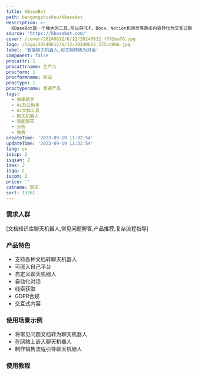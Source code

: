 ```yaml
---
title: KBaseBot
path: bangongzhushou/kbasebot
description: >-
  KBaseBot是一个强大的工具,可以将PDF、Docx、Notion和网页等静态内容转化为交互式聊天机器人。支持将聊天机器人嵌入到自己的平台中,使原本静态的内容变得可交互。它可以将知识变成鲜活的对话,知识从未如此活泼和容易获取过。
source: 'https://kbasebot.com/'
cover: /cover/20240612/6/12/20240612_f792ea70.jpg
logo: /logo/20240612/6/12/20240612_235cd866.jpg
label: '智能聊天机器人,将文档转换为对话'
component: false
procattr: 1
procattrname: 生产力
procform: 1
procformname: 网站
proctype: 1
proctypename: 普通产品
tags:
  - 效率助手
  - Ai办公助手
  - AI文档工具
  - 聊天机器人
  - 智能聊天
  - 分析
  - 免费
createTime: '2023-09-19 11:32:54'
updateTime: '2023-09-19 11:32:54'
lang: en
isicp: 2
isqian: 2
iswx: 2
isqq: 2
iscom: 2
price: ''
catname: 聊天
sort: 13261
---
```




### 需求人群
[文档知识库聊天机器人,常见问题解答,产品推荐,复杂流程指导]

### 产品特色
- 支持各种文档转聊天机器人
- 可嵌入自己平台
- 自定义聊天机器人
- 自动化对话
- 线索获取
- GDPR合规
- 交互式内容

### 使用场景示例
- 将常见问题文档转为聊天机器人
- 在网站上嵌入聊天机器人
- 制作销售流程引导聊天机器人

### 使用教程


  
